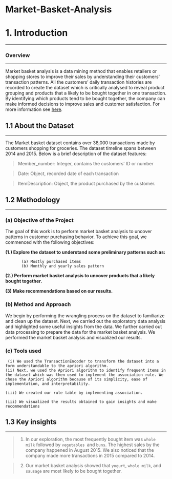 # Market-Basket-Analysis

# 1. Introduction
---
### Overview
---
Market basket analysis is a data mining method that enables retailers or shopping stores to improve their sales by understanding their customers' transaction patterns. All the customers’ daily transaction histories are recorded to create the dataset which is critically analysed to reveal product grouping and products that a likely to be bought together in one transaction. By identifying which products tend to be bought together, the company can make informed decisions to improve sales and customer satisfaction. For more information see [here](https://www.techtarget.com/searchcustomerexperience/definition/market-basket-analysis).



## 1.1 About the Dataset
---

The Market basket dataset contains over 38,000 transactions made by customers shopping for groceries. The dataset timeline spans between 2014 and 2015. Below is a brief description of the dataset features: 

> Member_number:  Integer, contains the customers’ ID or number

> Date: Object, recorded date of each transaction

> ItemDescription: Object, the product purchased by the customer.




   ## 1.2 Methodology
   ---
   ### (a) Objective of the Project
 The goal of this work is to perform market basket analysis to uncover patterns in customer purchasing behavior. To achieve this goal, we commenced with the following objectives:
      
   **(1.) Explore the dataset to understand some preliminary patterns such as:**
   
           (a) Mostly purchased items
           (b) Monthly and yearly sales pattern
         
   **(2.) Perform market basket analysis to uncover products that a likely bought together.** 
   
   **(3) Make recommendations based on our results.**

   
   ### (b) Method and Approach
   
We begin by performing the wrangling process on the dataset to familiarize and clean up the dataset. Next, we carried out the exploratory data analysis and highlighted some useful insights from the data. We further carried out data processing to prepare the data for the market basket analysis. We performed the market basket analysis and visualized our results.
   
   
   ### (c) Tools used
     (i) We used the TransactionEncoder to transform the dataset into a form understandable to the apriori algorithm.
    (ii) Next, we used the Apriori algorithm to identify frequent items in the dataset which was then used to implement the association rule. We chose the Apriori algorithm because of its simplicity, ease of
    implementation, and interpretability. 
    
    (iii) We created our rule table by implementing association. 
    
    (iii) We visualized the results obtained to gain insights and make recommendations
     
    

   ## 1.3 Key insights
   ---
   > 1. In our exploration, the most frequently bought item was `whole milk` followed by `vegetables `and `buns`. The highest sales by the company happened in August 2015. We also noticed that the company made more transactions in 2015 compared to 2014.

 
 > 2. Our market basket analysis showed that `yogurt`, `whole milk`, and `sausage` are most likely to be bought together.





